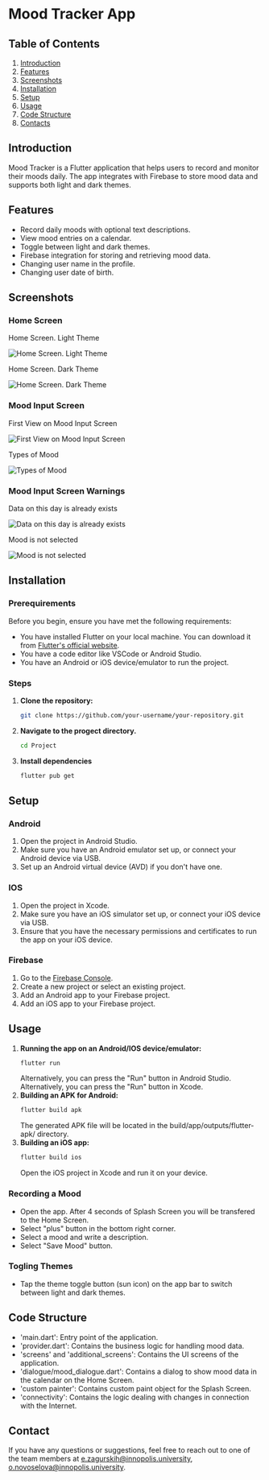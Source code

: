 # Mood Tracker App

## Table of Contents

1. [Introduction](#introduction)
2. [Features](#features)
3. [Screenshots](#screenshots)
4. [Installation](#installation)
5. [Setup](#setup)
6. [Usage](#usage)
7. [Code Structure](#code-structure)
8. [Contacts](#contact)

## Introduction

Mood Tracker is a Flutter application that helps users to record and monitor their moods daily. The app integrates with Firebase to store mood data and supports both light and dark themes.

## Features

- Record daily moods with optional text descriptions.
- View mood entries on a calendar.
- Toggle between light and dark themes.
- Firebase integration for storing and retrieving mood data.
- Changing user name in the profile.
- Changing user date of birth.

## Screenshots

### Home Screen

Home Screen. Light Theme

![Home Screen. Light Theme](screenshots/photo_2024-07-01_17-31-48.jpg)

Home Screen. Dark Theme

![Home Screen. Dark Theme](screenshots/photo_2024-07-01_17-31-41.jpg)

### Mood Input Screen

First View on Mood Input Screen

![First View on Mood Input Screen](screenshots/photo_2024-07-01_17-31-40.jpg)

Types of Mood

![Types of Mood](screenshots/photo_2024-07-01_17-31-40%20(2).jpg)

### Mood Input Screen Warnings

Data on this day is already exists

![Data on this day is already exists](screenshots/photo_2024-07-01_17-31-40%20(3).jpg)

Mood is not selected

![Mood is not selected](screenshots/photo_2024-07-01_17-31-40%20(4).jpg)

## Installation

### Prerequirements

Before you begin, ensure you have met the following requirements:
- You have installed Flutter on your local machine. You can download it from [Flutter's official website](https://flutter.dev/docs/get-started/install).
- You have a code editor like VSCode or Android Studio.
- You have an Android or iOS device/emulator to run the project.

### Steps

1. **Clone the repository:**
   ```bash
   git clone https://github.com/your-username/your-repository.git
   ```

2. **Navigate to the progect directory.**
    ```bash
    cd Project
    ```
3. **Install dependencies**
    ```bash
    flutter pub get
    ```
## Setup

### Android

1. Open the project in Android Studio.
2. Make sure you have an Android emulator set up, or connect your Android device via USB.
3. Set up an Android virtual device (AVD) if you don't have one.

### IOS

1. Open the project in Xcode.
2. Make sure you have an iOS simulator set up, or connect your iOS device via USB.
3. Ensure that you have the necessary permissions and certificates to run the app on your iOS device.

### Firebase

1. Go to the [Firebase Console](https://console.firebase.google.com/).
2. Create a new project or select an existing project.
3. Add an Android app to your Firebase project.
4. Add an iOS app to your Firebase project.

## Usage

1. **Running the app on an Android/IOS device/emulator:**
    ```bash
    flutter run
    ```
    Alternatively, you can press the "Run" button in Android Studio.
    Alternatively, you can press the "Run" button in Xcode.
2. **Building an APK for Android:**
    ```bash
    flutter build apk
    ```
    The generated APK file will be located in the build/app/outputs/flutter-apk/ directory.
3. **Building an iOS app:**
    ```bash
    flutter build ios
    ```
    Open the iOS project in Xcode and run it on your device.

### Recording a Mood
- Open the app. After 4 seconds of Splash Screen you will be transfered to the Home Screen.
- Select "plus" button in the bottom right corner.
- Select a mood and write a description.
- Select "Save Mood" button.

### Togling Themes
- Tap the theme toggle button (sun icon) on the app bar to switch between light and dark themes.

## Code Structure
- 'main.dart': Entry point of the application.
- 'provider.dart': Contains the business logic for handling mood data.
- 'screens' and 'additional_screens': Contains the UI screens of the application.
- 'dialogue/mood_dialogue.dart': Contains a dialog to show mood data in the calendar on the Home Screen.
- 'custom painter': Contains custom paint object for the Splash Screen. 
- 'connectivity': Contains the logic dealing with changes in connection with the Internet.

## Contact

If you have any questions or suggestions, feel free to reach out to one of the team members at e.zagurskih@innopolis.university, o.novoselova@innopolis.university.
